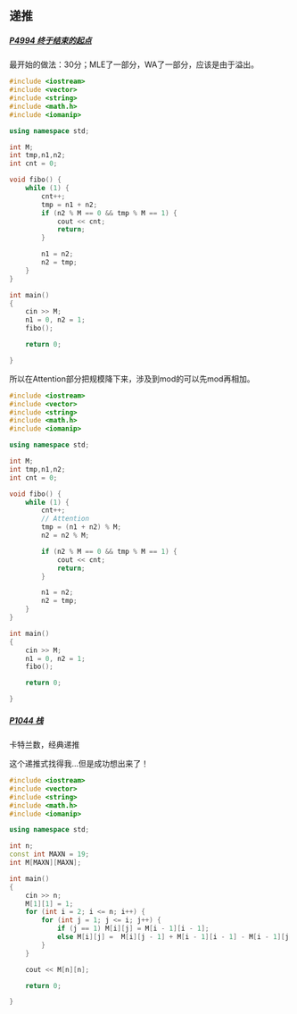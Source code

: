 ## 递推

##### [P4994 终于结束的起点](https://www.luogu.com.cn/problem/P4994)

最开始的做法：30分；MLE了一部分，WA了一部分，应该是由于溢出。

```c++
#include <iostream>
#include <vector>
#include <string>
#include <math.h>
#include <iomanip>

using namespace std;

int M;
int tmp,n1,n2;
int cnt = 0;

void fibo() {
	while (1) {
		cnt++;
		tmp = n1 + n2;
		if (n2 % M == 0 && tmp % M == 1) {
			cout << cnt;
			return;
		}

		n1 = n2;
		n2 = tmp;
	}
}

int main()
{
	cin >> M;
	n1 = 0, n2 = 1;
	fibo();

	return 0;

}
```

所以在Attention部分把规模降下来，涉及到mod的可以先mod再相加。

```c++
#include <iostream>
#include <vector>
#include <string>
#include <math.h>
#include <iomanip>

using namespace std;

int M;
int tmp,n1,n2;
int cnt = 0;

void fibo() {
	while (1) {
		cnt++;
		// Attention
		tmp = (n1 + n2) % M;
		n2 = n2 % M;

		if (n2 % M == 0 && tmp % M == 1) {
			cout << cnt;
			return;
		}

		n1 = n2;
		n2 = tmp;
	}
}

int main()
{
	cin >> M;
	n1 = 0, n2 = 1;
	fibo();

	return 0;

}
```

##### [P1044 栈](https://www.luogu.com.cn/problem/P1044)

卡特兰数，经典递推

这个递推式找得我...但是成功想出来了！

```c++
#include <iostream>
#include <vector>
#include <string>
#include <math.h>
#include <iomanip>

using namespace std;

int n;
const int MAXN = 19;
int M[MAXN][MAXN];

int main()
{
	cin >> n;
	M[1][1] = 1;
	for (int i = 2; i <= n; i++) {
		for (int j = 1; j <= i; j++) {
			if (j == 1)	M[i][j] = M[i - 1][i - 1];
			else M[i][j] =  M[i][j - 1] + M[i - 1][i - 1] - M[i - 1][j - 2];
		}
	}

	cout << M[n][n];

	return 0;

}

```

